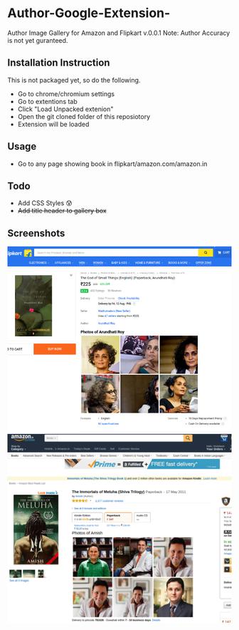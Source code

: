 # Author-Google-Extension-
Author Image Gallery for Amazon and Flipkart v.0.0.1
Note: Author Accuracy is not yet guranteed.
## Installation Instruction
This is not packaged yet, so do the following.

- Go to chrome/chromium settings
- Go to extentions tab
- Click "Load Unpacked extenion"
- Open the git cloned folder of this reposiotory 
- Extension will be loaded

## Usage
- Go to any page showing book in flipkart/amazon.com/amazon.in

## Todo
- Add CSS Styles :cold_sweat:
- ~~Add title header to gallery box~~

## Screenshots
![Screenshots](https://raw.githubusercontent.com/geekodour/Author-Google-Extension-/master/screenshots/5.png)
![Screenshots](https://raw.githubusercontent.com/geekodour/Author-Google-Extension-/master/screenshots/6.png)
